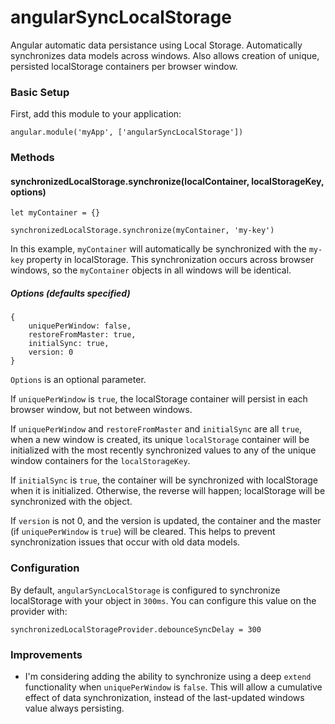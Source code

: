 # angularSyncLocalStorage

Angular automatic data persistance using Local Storage. Automatically synchronizes data models across windows. Also allows creation of unique, persisted localStorage containers per browser window.

### Basic Setup

First, add this module to your application:

	angular.module('myApp', ['angularSyncLocalStorage'])

### Methods

#### synchronizedLocalStorage.synchronize(localContainer, localStorageKey, options)

	let myContainer = {}

	synchronizedLocalStorage.synchronize(myContainer, 'my-key')

In this example, `myContainer` will automatically be synchronized with the `my-key` property in localStorage. This synchronization occurs across browser windows, so the `myContainer` objects in all windows will be identical.


##### Options (defaults specified)

	{
		uniquePerWindow: false,
		restoreFromMaster: true,
		initialSync: true,
		version: 0
	}

`Options` is an optional parameter.

If `uniquePerWindow` is `true`, the localStorage container will persist in each browser window, but not between windows.


If `uniquePerWindow` and `restoreFromMaster` and `initialSync` are all `true`, when a new window is created, its unique `localStorage` container will be initialized with the most recently synchronized values to any of the unique window containers for the `localStorageKey`.

If `initialSync` is `true`, the container will be synchronized with localStorage when it is initialized. Otherwise, the reverse will happen; localStorage will be synchronized with the object.

If `version` is not 0, and the version is updated, the container and the master (if `uniquePerWindow` is `true`) will be cleared. This helps to prevent synchronization issues that occur with old data models.

### Configuration

By default, `angularSyncLocalStorage` is configured to synchronize localStorage with your object in `300ms`. You can configure this value on the provider with:

	synchronizedLocalStorageProvider.debounceSyncDelay = 300

### Improvements

- I'm considering adding the ability to synchronize using a deep `extend` functionality when `uniquePerWindow` is `false`. This will allow a cumulative effect of data synchronization, instead of the last-updated windows value always persisting.